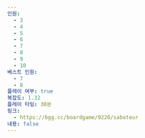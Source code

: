 ```yaml
---
인원:
  - 3
  - 4
  - 5
  - 6
  - 7
  - 8
  - 9
  - 10
베스트 인원:
  - 7
  - 8
플레이 여부: true
복잡도: 1.32
플레이 타임: 30분
링크:
  - https://bgg.cc/boardgame/9220/saboteur
내용: false
---
```

